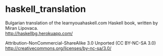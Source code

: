# haskell_translation
Bulgarian translation of the learnyouahaskell.com Haskell book, written by Miran Lipovaca.  
http://haskellbg.herokuapp.com/


Attribution-NonCommercial-ShareAlike 3.0 Unported (CC BY-NC-SA 3.0)  
http://creativecommons.org/licenses/by-nc-sa/3.0/